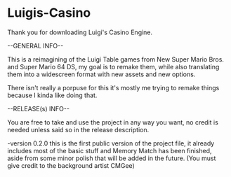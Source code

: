 # Luigis-Casino

Thank you for downloading Luigi's Casino Engine.

--GENERAL INFO--

This is a reimagining of the Luigi Table games from New Super Mario Bros. and Super Mario 64 DS, my goal is to remake them, while
also translating them into a widescreen format with new assets and new options.

There isn't really a porpuse for this it's mostly me trying to remake things because I kinda like doing that.


--RELEASE(s) INFO--

You are free to take and use the project in any way you want, no credit is needed unless said so in the release description.

-version 0.2.0
this is the first public version of the project file, it already includes most of the basic stuff and Memory Match has been finished,
aside from some minor polish that will be added in the future.
(You must give credit to the background artist CMGee)
